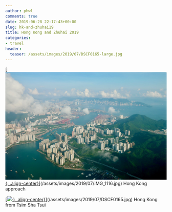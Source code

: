```yaml
---
author: phwl
comments: true
date: 2019-06-28 22:17:43+00:00
slug: hk-and-zhuhai19
title: Hong Kong and Zhuhai 2019
categories:
- travel
header:
  teaser: /assets/images/2019/07/DSCF0165-large.jpg
---
```


[[![](/assets/images/2019/07/IMG_1116-large.jpg){: .align-center}](/assets/images/2019/07/IMG_1116-large.jpg)](/assets/images/2019/07/IMG_1116.jpg)
Hong Kong approach

[[![](/assets/images/2019/07/DSCF0165-large.jpg){: .align-center}](/assets/images/2019/07/DSCF0165-large.jpg)](/assets/images/2019/07/DSCF0165.jpg)
Hong Kong from Tsim Sha Tsui
